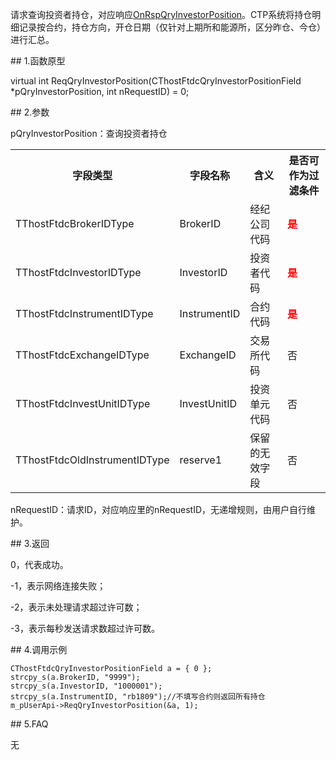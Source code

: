 <p>请求查询投资者持仓，对应响应<a href="../../CTHOSTFTDCTRADERAPI/ONRSPQRYINVESTORPOSITION/">OnRspQryInvestorPosition</a>。CTP系统将持仓明细记录按合约，持仓方向，开仓日期（仅针对上期所和能源所，区分昨仓、今仓）进行汇总。</p>
<span class="anchor" id="5f85d176-8c08-4e28-9e5d-c662f9dbdfda"></span>
## 1.函数原型
<p>virtual int ReqQryInvestorPosition(CThostFtdcQryInvestorPositionField *pQryInvestorPosition, int nRequestID) = 0;</p>
<span class="anchor" id="f7bb950c-fb16-4978-ae7b-fb9086624ec1"></span>
## 2.参数
<p>pQryInvestorPosition：查询投资者持仓</p>
<table><tr><th style="TEXT-ALIGN: center;">字段类型</th><th style="TEXT-ALIGN: center;">字段名称</th><th style="TEXT-ALIGN: center;">含义</th><th style="TEXT-ALIGN: center;">是否可作为过滤条件</th></tr><tr><td style="TEXT-ALIGN: left;">TThostFtdcBrokerIDType</td>
<td style="TEXT-ALIGN: left;">BrokerID</td>
<td style="TEXT-ALIGN: left;">经纪公司代码</td>
<td style="TEXT-ALIGN: left;"><strong><font color="#FF0000">是</font></strong></td>
</tr>
<tr><td style="TEXT-ALIGN: left;">TThostFtdcInvestorIDType</td>
<td style="TEXT-ALIGN: left;">InvestorID</td>
<td style="TEXT-ALIGN: left;">投资者代码</td>
<td style="TEXT-ALIGN: left;"><strong><font color="#FF0000">是</font></strong></td>
</tr>
<tr><td style="TEXT-ALIGN: left;">TThostFtdcInstrumentIDType</td>
<td style="TEXT-ALIGN: left;">InstrumentID</td>
<td style="TEXT-ALIGN: left;">合约代码</td>
<td style="TEXT-ALIGN: left;"><strong><font color="#FF0000">是</font></strong></td>
</tr>
<tr><td style="TEXT-ALIGN: left;">TThostFtdcExchangeIDType</td>
<td style="TEXT-ALIGN: left;">ExchangeID</td>
<td style="TEXT-ALIGN: left;">交易所代码</td>
<td style="TEXT-ALIGN: left;">否</td>
</tr>
<tr><td style="TEXT-ALIGN: left;">TThostFtdcInvestUnitIDType</td>
<td style="TEXT-ALIGN: left;">InvestUnitID</td>
<td style="TEXT-ALIGN: left;">投资单元代码</td>
<td style="TEXT-ALIGN: left;">否</td>
</tr>
<tr><td style="TEXT-ALIGN: left;">TThostFtdcOldInstrumentIDType</td>
<td style="TEXT-ALIGN: left;">reserve1</td>
<td style="TEXT-ALIGN: left;">保留的无效字段</td>
<td style="TEXT-ALIGN: left;">否</td>
</tr>
</table>
<p>nRequestID：请求ID，对应响应里的nRequestID，无递增规则，由用户自行维护。</p>
<span class="anchor" id="c42bbf7c-0ab4-4556-9f05-d124e67746bf"></span>
## 3.返回
<p>0，代表成功。</p>
<p>-1，表示网络连接失败；</p>
<p>-2，表示未处理请求超过许可数；</p>
<p>-3，表示每秒发送请求数超过许可数。</p>
<span class="anchor" id="87840c2b-95cb-4b9b-987d-a324563ccc95"></span>
## 4.调用示例
<pre><code>CThostFtdcQryInvestorPositionField a = { 0 };
strcpy_s(a.BrokerID, "9999");
strcpy_s(a.InvestorID, "1000001");
strcpy_s(a.InstrumentID, "rb1809");//不填写合约则返回所有持仓
m_pUserApi-&gt;ReqQryInvestorPosition(&amp;a, 1);
</code></pre>
<span class="anchor" id="704672b3-ba0b-4163-ad60-86cbc295ac35"></span>
## 5.FAQ
<p>无</p>
